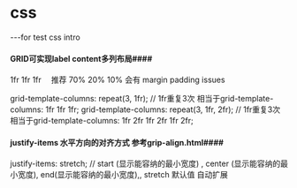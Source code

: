 css
===
---for test
css intro


#### GRID可实现label content多列布局####

1fr 1fr 1fr  　推荐
70% 20% 10%  会有 margin padding issues

grid-template-columns: repeat(3, 1fr); // 1fr重复3次  相当于grid-template-columns: 1fr 1fr 1fr;
grid-template-columns: repeat(3, 1fr, 2fr); // 1fr重复3次  相当于grid-template-columns: 1fr 2fr 1fr 2fr 1fr 2fr;


####  justify-items 水平方向的对齐方式 参考grip-align.html#### 
 justify-items: stretch; //  start (显示能容纳的最小宽度) , center (显示能容纳的最小宽度), end(显示能容纳的最小宽度),, stretch 默认值 自动扩展
